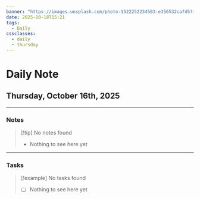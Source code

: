 ```yaml
---
banner: "https://images.unsplash.com/photo-1522252234503-e356532cafd5?ixlib=rb-4.1.0&q=85&fm=jpg&crop=entropy&cs=srgb&w=4800"
date: 2025-10-18T15:21
tags:
  - Daily
cssclasses:
  - daily
  - thursday
---
```


# Daily Note
## Thursday, October 16th, 2025

***

### Notes

> [!tip] No notes found
> - Nothing to see here yet

***

### Tasks

> [!example] No tasks found
> - [ ] Nothing to see here yet